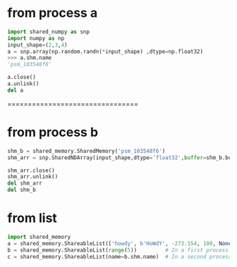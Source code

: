 
# from  process a
```python
import shared_numpy as snp
import numpy as np
input_shape=(2,3,4)
a = snp.array(np.random.randn(*input_shape) ,dtype=np.float32)
>>> a.shm.name
'psm_103548f6'

a.close()
a.unlink()
del a
```
================================

# from process b
```python
shm_b = shared_memory.SharedMemory('psm_103548f6')
shm_arr = snp.SharedNDArray(input_shape,dtype='float32',buffer=shm_b.buf)

shm_arr.close()
shm_arr.unlink()
del shm_arr
del shm_b
```
# from list
```python
import shared_memory
a = shared_memory.ShareableList(['howdy', b'HoWdY', -273.154, 100, None, True, 42])
b = shared_memory.ShareableList(range(5))         # In a first process
c = shared_memory.ShareableList(name=b.shm.name)  # In a second process
```
